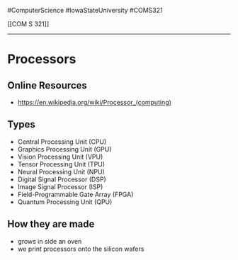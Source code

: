 #ComputerScience  #IowaStateUniversity  #COMS321


[[COM S 321]] 

---

# Processors

## Online Resources
- https://en.wikipedia.org/wiki/Processor_(computing)

## Types

- Central Processing Unit (CPU) 
- Graphics Processing Unit (GPU)
- Vision Processing Unit (VPU)
- Tensor Processing Unit (TPU)
- Neural Processing Unit (NPU)
- Digital Signal Processor (DSP)
- Image Signal Processor (ISP)
- Field-Programmable Gate Array (FPGA)
- Quantum Processing Unit (QPU)


## How they are made 

- grows in side an oven
- we print processors onto the silicon wafers